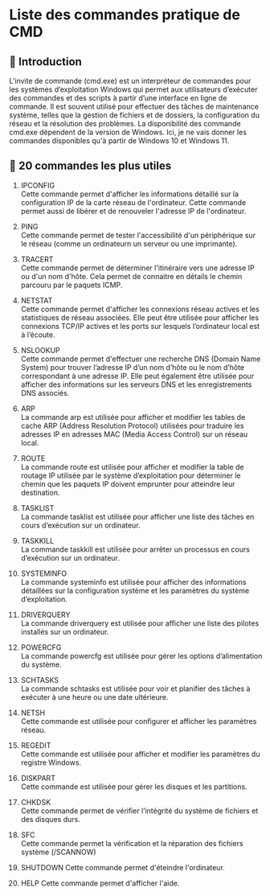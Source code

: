 # Liste des commandes pratique de CMD

## 📜 Introduction

L’invite de commande (cmd.exe) est un interpréteur de commandes pour les systèmes d’exploitation Windows qui permet aux utilisateurs d’exécuter des commandes et des scripts à partir d’une interface en ligne de commande. Il est souvent utilisé pour effectuer des tâches de maintenance système, telles que la gestion de fichiers et de dossiers, la configuration du réseau et la résolution des problèmes. La disponibilité des commande cmd.exe dépendent de la version de Windows. Ici, je ne vais donner les commandes disponibles qu'à partir de Windows 10 et Windows 11.

## 📌 20 commandes les plus utiles

1. IPCONFIG  
    Cette commande permet d'afficher les informations détaillé sur la configuration IP de la carte réseau de l'ordinateur. Cette commande permet aussi de libérer et de renouveler l'adresse IP de l'ordinateur.

2. PING  
    Cette commande permet de tester l'accessibilité d'un périphérique sur le réseau (comme un ordinateurn un serveur ou une imprimante).

3. TRACERT  
    Cette commande permet de déterminer l'itinéraire vers une adresse IP ou d'un nom d'hôte. Cela permet de connaitre en détails le chemin parcouru par le paquets ICMP.

4. NETSTAT  
    Cette commande permet d'afficher les connexions réseau actives et les statistiques de réseau associées. Elle peut être utilisée pour afficher les connexions TCP/IP actives et les ports sur lesquels l’ordinateur local est à l’écoute.

5. NSLOOKUP  
    Cette commande permet d'effectuer une recherche DNS (Domain Name System) pour trouver l’adresse IP d’un nom d’hôte ou le nom d’hôte correspondant à une adresse IP. Elle peut également être utilisée pour afficher des informations sur les serveurs DNS et les enregistrements DNS associés.

6. ARP  
    La commande arp est utilisée pour afficher et modifier les tables de cache ARP (Address Resolution Protocol) utilisées pour traduire les adresses IP en adresses MAC (Media Access Control) sur un réseau local.

7. ROUTE  
    La commande route est utilisée pour afficher et modifier la table de routage IP utilisée par le système d’exploitation pour déterminer le chemin que les paquets IP doivent emprunter pour atteindre leur destination.

8. TASKLIST  
    La commande tasklist est utilisée pour afficher une liste des tâches en cours d’exécution sur un ordinateur.

9. TASKKILL  
    La commande taskkill est utilisée pour arrêter un processus en cours d’exécution sur un ordinateur.

10. SYSTEMINFO  
    La commande systeminfo est utilisée pour afficher des informations détaillées sur la configuration système et les paramètres du système d’exploitation.

11. DRIVERQUERY  
    La commande driverquery est utilisée pour afficher une liste des pilotes installés sur un ordinateur.

12. POWERCFG  
    La commande powercfg est utilisée pour gérer les options d’alimentation du système.

13. SCHTASKS  
    La commande schtasks est utilisée pour voir et planifier des tâches à exécuter à une heure ou une date ultérieure.

14. NETSH  
    Cette commande est utilisée pour configurer et afficher les paramètres réseau.

15. REGEDIT  
    Cette commande est utilisée pour afficher et modifier les paramètres du registre Windows.

16. DISKPART  
    Cette commande est utilisée pour gérer les disques et les partitions.

17. CHKDSK  
    Cette commande permet de vérifier l’intégrité du système de fichiers et des disques durs.

18. SFC  
    Cette commande permet la vérification et la réparation des fichiers système (/SCANNOW)

19. SHUTDOWN
    Cette commande permet d'éteindre l'ordinateur.

20. HELP
    Cette commande permet d'afficher l'aide.
